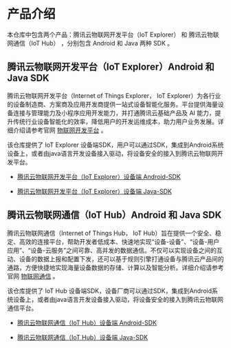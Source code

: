 # 产品介绍

本仓库中包含两个产品：腾讯云物联网开发平台（IoT Explorer） 和 腾讯云物联网通信（IoT Hub） ，分别包含 Android 和 Java 两种 SDK 。

## 腾讯云物联网开发平台（IoT Explorer）Android 和 Java SDK

腾讯云物联网开发平台（Internet of Things Explorer， IoT Explorer）为各行业的设备制造商、方案商及应用开发商提供一站式设备智能化服务。平台提供海量设备连接与管理能力及小程序应用开发能力，并打通腾讯云基础产品及 AI 能力，提升传统行业设备智能化的效率，降低用户的开发运维成本，助力用户业务发展。详细介绍请参考官网 [物联网开发平台](https://cloud.tencent.com/document/product/1081) 。

该仓库提供了 IoT Explorer 设备端SDK，用户可以通过SDK，集成到Android系统设备上，或者由java语言开发设备接入驱动，将设备安全的接入到腾讯云物联网开发平台。

* [腾讯云物联网开发平台（IoT Explorer）设备端 Android-SDK](explorer-device-android/README.md)

* [腾讯云物联网开发平台（IoT Explorer）设备端 Java-SDK](explorer-device-java/README.md)

## 腾讯云物联网通信（IoT Hub）Android 和 Java SDK

腾讯云物联网通信（Internet of Things Hub， IoT Hub）旨在提供一个安全、稳定、高效的连接平台，帮助开发者低成本、快速地实现“设备-设备”、“设备-用户应用”、“设备-云服务”之间可靠、高并发的数据通信。不仅可以实现设备之间的互动、设备的数据上报和配置下发，还可以基于规则引擎打通设备与腾讯云产品间的通路，方便快捷地实现海量设备数据的存储、计算以及智能分析。详细介绍请参考官网 [物联网通信](https://cloud.tencent.com/document/product/634) 。

该仓库提供了 IoT Hub 设备端SDK，设备厂商可以通过SDK，集成到Android系统设备上，或者由java语言开发设备接入驱动，将设备安全的接入到腾讯云物联网通信平台。

* [腾讯云物联网通信（IoT Hub）设备端 Android-SDK](hub-device-android/README.md)

* [腾讯云物联网通信（IoT Hub）设备端 Java-SDK](hub-device-java/README.md)
